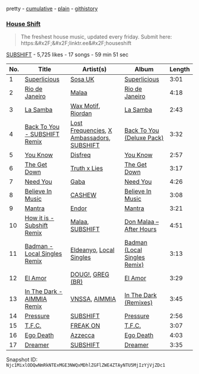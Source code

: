 pretty - [cumulative](/playlists/cumulative/2vpAyuy9HOTPjygPl63QuH.md) - [plain](/playlists/plain/2vpAyuy9HOTPjygPl63QuH) - [githistory](https://github.githistory.xyz/mackorone/spotify-playlist-archive/blob/main/playlists/plain/2vpAyuy9HOTPjygPl63QuH)

### [House Shift](https://open.spotify.com/playlist/2vpAyuy9HOTPjygPl63QuH)

> The freshest house music, updated every friday\. Submit here: https:&\#x2F;&\#x2F;linktr.ee&\#x2F;houseshift

[SUBSHIFT](https://open.spotify.com/user/gl9sml84khuto2ag30n4ijsmv) - 5,725 likes - 17 songs - 59 min 51 sec

| No. | Title | Artist(s) | Album | Length |
|---|---|---|---|---|
| 1 | [Superlicious](https://open.spotify.com/track/6YtsfLBQpR23z1GN3IC6Tm) | [Sosa UK](https://open.spotify.com/artist/3JlN0MeWVJq0vjvsvWCRZ5) | [Superlicious](https://open.spotify.com/album/6JH3t6xNDVN7DY5t15KOAs) | 3:01 |
| 2 | [Rio de Janeiro](https://open.spotify.com/track/5PTqJIlaVnauL2CDy2FChV) | [Malaa](https://open.spotify.com/artist/7w1eTNePApzDk8XtgykCPS) | [Rio de Janeiro](https://open.spotify.com/album/03LtDOlCIBX8yisBimsuCh) | 4:18 |
| 3 | [La Samba](https://open.spotify.com/track/6N8VWb3F4GPP3pwj1jaDNU) | [Wax Motif](https://open.spotify.com/artist/7zm3aSdmGiOkTt0aZFSO8R), [Riordan](https://open.spotify.com/artist/68rU1sdZ0HjxjEC5YnSmao) | [La Samba](https://open.spotify.com/album/2JurI8lOhpvZZQFwrNu4rH) | 2:43 |
| 4 | [Back To You \- SUBSHIFT Remix](https://open.spotify.com/track/4RmkE2SMOY9R5HFLj4JuRz) | [Lost Frequencies](https://open.spotify.com/artist/7f5Zgnp2spUuuzKplmRkt7), [X Ambassadors](https://open.spotify.com/artist/3NPpFNZtSTHheNBaWC82rB), [SUBSHIFT](https://open.spotify.com/artist/6oj23vhIuGx4bOqVmQ9oOo) | [Back To You \(Deluxe Pack\)](https://open.spotify.com/album/6KtBNnZGglKI9hB3rLTt2K) | 3:32 |
| 5 | [You Know](https://open.spotify.com/track/20bLpH2CElIpgse5pScosv) | [Disfreq](https://open.spotify.com/artist/2r6S8dhE6TLxyYJndSd345) | [You Know](https://open.spotify.com/album/2hDT8orOLKA8uFP12x5BDM) | 2:57 |
| 6 | [The Get Down](https://open.spotify.com/track/0wR44bHHxiwQILuQeNmK2M) | [Truth x Lies](https://open.spotify.com/artist/3bh4M54m4LRs41WQs07Jy0) | [The Get Down](https://open.spotify.com/album/0p8a0p2OQ0wgoC0HM2JSly) | 3:17 |
| 7 | [Need You](https://open.spotify.com/track/1A2wzcrv8FE2BNa6FqHONI) | [Gaba](https://open.spotify.com/artist/6uPDwlTytGAzI42bG23K5I) | [Need You](https://open.spotify.com/album/6HhnVSqCJBbjrs5quhHyz4) | 4:26 |
| 8 | [Believe In Music](https://open.spotify.com/track/3xZcJMwrpm65gGTfA3ngL1) | [CASHEW](https://open.spotify.com/artist/15ouNMI0IA7d45Tez6JbRw) | [Believe In Music](https://open.spotify.com/album/0Ylixg5nZtbN9HCeRdxb3n) | 3:08 |
| 9 | [Mantra](https://open.spotify.com/track/6m2GHTkdEcvC4fIgRfanUR) | [Endor](https://open.spotify.com/artist/6F3vLfyutkUhpM50G84eMt) | [Mantra](https://open.spotify.com/album/31MajCztXKcijDcKi9fSGe) | 3:21 |
| 10 | [How it is \- Subshift Remix](https://open.spotify.com/track/0Hfss4Bbjukqm44GRxsJvF) | [Malaa](https://open.spotify.com/artist/7w1eTNePApzDk8XtgykCPS), [SUBSHIFT](https://open.spotify.com/artist/6oj23vhIuGx4bOqVmQ9oOo) | [Don Malaa – After Hours](https://open.spotify.com/album/2Cbwm5jHgXBW2KrKtGiCVY) | 4:51 |
| 11 | [Badman \- Local Singles Remix](https://open.spotify.com/track/1vNLe8YOY2YGcqbLiLG45a) | [Eldeanyo](https://open.spotify.com/artist/3EkEijMYyNbjtWkzClnMbd), [Local Singles](https://open.spotify.com/artist/14P4DGZruzTjyQsglomkYp) | [Badman \(Local Singles Remix\)](https://open.spotify.com/album/5MAsDqZnXGDPxkf55c0UDo) | 3:13 |
| 12 | [El Amor](https://open.spotify.com/track/26LoKxqANCxvLm0Kci5hQR) | [DOUG!](https://open.spotify.com/artist/4G8g4gL4SfJzPJBcyRz7GS), [GREG \(BR\)](https://open.spotify.com/artist/7K7I6veLj1PPzsrzVP6B79) | [El Amor](https://open.spotify.com/album/7F1GCP5HnR0QRSd67H0nzH) | 3:29 |
| 13 | [In The Dark \- AIMMIA Remix](https://open.spotify.com/track/2yRsW0gmoWU2vmWLNryoDm) | [VNSSA](https://open.spotify.com/artist/6fjbZ7zQBYEy3kvB5JL5PM), [AIMMIA](https://open.spotify.com/artist/3ORadKGfvLXgYQ8xv5D2jV) | [In The Dark \(Remixes\)](https://open.spotify.com/album/1diiV6GiJOftAXHzgL7uy7) | 3:45 |
| 14 | [Pressure](https://open.spotify.com/track/5Bhpw5EbF6fLflC41NI4HD) | [SUBSHIFT](https://open.spotify.com/artist/6oj23vhIuGx4bOqVmQ9oOo) | [Pressure](https://open.spotify.com/album/5dxB50EGjlSa9p1F9z2gfX) | 2:56 |
| 15 | [T.F.C.](https://open.spotify.com/track/4kDuFLglikZPQXUMfmWj1F) | [FREAK ON](https://open.spotify.com/artist/2KujQ1kiORdmd4GCruc4sZ) | [T.F.C.](https://open.spotify.com/album/0W8dOcmOLqtPv79RzaUWIT) | 3:07 |
| 16 | [Ego Death](https://open.spotify.com/track/68vou4lxyWNaaODWxNeVeE) | [Azzecca](https://open.spotify.com/artist/2k5DY2QDU3kBi5DX7OQlWj) | [Ego Death](https://open.spotify.com/album/58un0KkqLJw7UyqtEbKZOO) | 4:03 |
| 17 | [Dreamer](https://open.spotify.com/track/47SEt8Ftu5Vm69yRoFUDXr) | [SUBSHIFT](https://open.spotify.com/artist/6oj23vhIuGx4bOqVmQ9oOo) | [Dreamer](https://open.spotify.com/album/60DNwMVgnq9J3dV0yC0LcQ) | 3:35 |

Snapshot ID: `Njc1MixlODQwNmRkNTExMGE3NWQxMDhlZGFlZWE4ZTAyNTU5MjIzYjVjZDc1`
